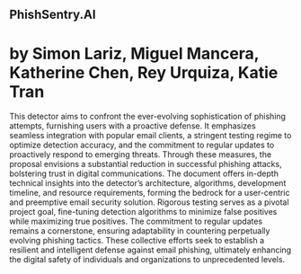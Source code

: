 ## PhishSentry.AI 
# by Simon Lariz, Miguel Mancera, Katherine Chen, Rey Urquiza, Katie Tran

This detector aims to confront the ever-evolving sophistication of phishing attempts, furnishing users with a proactive defense. It emphasizes seamless integration with popular email clients, a stringent testing regime to optimize detection accuracy, and the commitment to regular updates to proactively respond to emerging threats. Through these measures, the proposal envisions a substantial reduction in successful phishing attacks, bolstering trust in digital communications. The document offers in-depth technical insights into the detector’s architecture, algorithms, development timeline, and resource requirements, forming the bedrock for a user-centric and preemptive email security solution. Rigorous testing serves as a pivotal project goal, fine-tuning detection algorithms to minimize false positives while maximizing true positives. The commitment to regular updates remains a cornerstone, ensuring adaptability in countering perpetually evolving phishing tactics. These collective efforts seek to establish a resilient and intelligent defense against email phishing, ultimately enhancing the digital safety of individuals and organizations to unprecedented levels.


